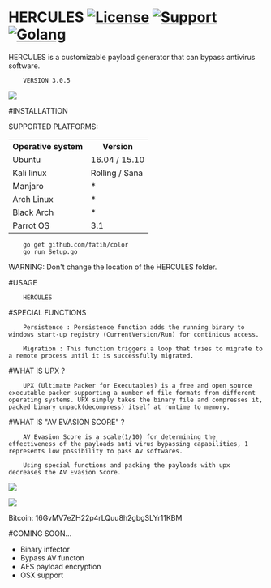 # HERCULES [![License](https://img.shields.io/github/license/mashape/apistatus.svg?maxAge=2592000)](https://raw.githubusercontent.com/EgeBalci/HERCULES/master/LICENSE)   [![Support](https://img.shields.io/badge/Support-Mail-red.svg)](https://github.com/EgeBalci/HERCULES/wiki) [![Golang](https://img.shields.io/badge/Go-1.6-blue.svg)](https://golang.org)

HERCULES is a customizable payload generator that can bypass antivirus software.


		VERSION 3.0.5
		
	
![](http://i.imgur.com/SMU8WU4.png)
	
	
#INSTALLATTION

SUPPORTED PLATFORMS:

<table>
    <tr>
        <th>Operative system</th>
        <th> Version </th>
    </tr>
    <tr>
        <td>Ubuntu</td>
        <td> 16.04  / 15.10 </td>
    </tr>
    <tr>
        <td>Kali linux</td>
        <td> Rolling / Sana</td>
    </tr>
    <tr>
        <td>Manjaro</td>
        <td>* </td>
    </tr>
    <tr>
        <td>Arch Linux</td>
        <td>* </td>
    </tr>
    <tr>
        <td>Black Arch</td>
        <td>* </td>
    </tr>
    <tr>
        <td>Parrot OS</td>
        <td>3.1 </td>
    </tr>
</table>

        go get github.com/fatih/color
		go run Setup.go

WARNING: Don't change the location of the HERCULES folder.

#USAGE

		HERCULES


#SPECIAL FUNCTIONS


		Persistence : Persistence function adds the running binary to windows start-up registry (CurrentVersion/Run) for continious access.
		
		Migration : This function triggers a loop that tries to migrate to a remote process until it is successfully migrated. 

#WHAT IS UPX ?

		UPX (Ultimate Packer for Executables) is a free and open source executable packer supporting a number of file formats from different operating systems. UPX simply takes the binary file and compresses it, packed binary unpack(decompress) itself at runtime to memory.
		
#WHAT IS "AV EVASION SCORE" ?

		AV Evasion Score is a scale(1/10) for determining the effectiveness of the payloads anti virus bypassing capabilities, 1 represents low possibility to pass AV softwares.
		
		Using special functions and packing the payloads with upx decreases the AV Evasion Score.

![](http://i.imgur.com/8L1wmjo.png)

   ![](http://i.imgur.com/N2bhpR9.jpg)

Bitcoin: 16GvMV7eZH22p4rLQuu8h2gbgSLYr11KBM
		
		
#COMING SOON...

- Binary infector
- Bypass AV functon
- AES payload encryption
- OSX support

		
